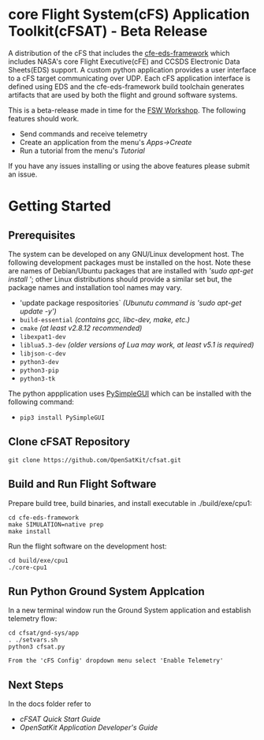 # core Flight System(cFS) Application Toolkit(cFSAT) - Beta Release
A distribution of the cFS that includes the [cfe-eds-framework](https://github.com/jphickey/cfe-eds-framework) which includes NASA's core Flight Executive(cFE) and CCSDS Electronic Data Sheets(EDS) support. A custom python application provides a user interface to a cFS target communicating over UDP. Each cFS application interface is defined using EDS and the cfe-eds-framework build toolchain generates artifacts that are used by both the flight and ground software systems.

This is a beta-release made in time for the [FSW Workshop](http://flightsoftware.jhuapl.edu/workshop/FSW2022). The following features should work.
- Send commands and receive telemetry
- Create an application from the menu's *Apps->Create*
- Run a tutorial from the menu's *Tutorial*

If you have any issues installing or using the above features please submit an issue.

# Getting Started

## Prerequisites
The system can be developed on any GNU/Linux development host. The following development packages must be installed on the host. Note these are names
of Debian/Ubuntu packages that are installed with *'sudo apt-get install <package>'*; other Linux distributions should provide a similar set but, the
package names and installation tool names may vary. 

- 'update package respositories` *(Ubunutu command is 'sudo apt-get update -y')*
- `build-essential` *(contains gcc, libc-dev, make, etc.)* 
- `cmake` *(at least v2.8.12 recommended)*
- `libexpat1-dev`
- `liblua5.3-dev` *(older versions of Lua may work, at least v5.1 is required)*
- `libjson-c-dev`
- `python3-dev`
- `python3-pip`
- `python3-tk`

The python appplication uses [PySimpleGUI](https://pysimplegui.readthedocs.io/en/latest/) which can be installed with the following command:

- `pip3 install PySimpleGUI`

## Clone cFSAT Repository
    git clone https://github.com/OpenSatKit/cfsat.git

## Build and Run Flight Software
Prepare build tree, build binaries, and install executable in ./build/exe/cpu1:

    cd cfe-eds-framework
    make SIMULATION=native prep
    make install
    
Run the flight software on the development host:

    cd build/exe/cpu1
    ./core-cpu1
    
## Run Python Ground System Applcation 
In a new terminal window run the Ground System application and establish telemetry flow:

    cd cfsat/gnd-sys/app
    . ./setvars.sh
    python3 cfsat.py
    
    From the 'cFS Config' dropdown menu select 'Enable Telemetry'
    
## Next Steps
In the docs folder refer to
- *cFSAT Quick Start Guide*
- *OpenSatKit Application Developer's Guide* 


